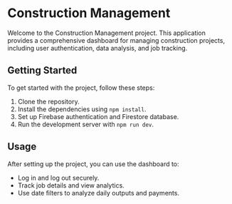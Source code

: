 <h1>Construction Management</h1>
  <p>Welcome to the Construction Management project. This application provides a comprehensive dashboard for managing construction projects, including user authentication, data analysis, and job tracking.</p>

  <h2>Getting Started</h2>
  <p>To get started with the project, follow these steps:</p>
  <ol>
    <li>Clone the repository.</li>
    <li>Install the dependencies using <code>npm install</code>.</li>
    <li>Set up Firebase authentication and Firestore database.</li>
    <li>Run the development server with <code>npm run dev</code>.</li>
  </ol>

  <h2>Usage</h2>
  <p>After setting up the project, you can use the dashboard to:</p>
  <ul>
    <li>Log in and log out securely.</li>
    <li>Track job details and view analytics.</li>
    <li>Use date filters to analyze daily outputs and payments.</li>
  </ul>

